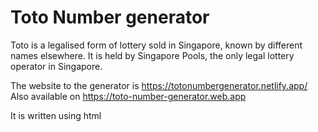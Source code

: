 # Toto Number generator
Toto is a legalised form of lottery sold in Singapore, 
known by different names elsewhere. 
It is held by Singapore Pools, the only legal lottery operator in Singapore.

The website to the generator is https://totonumbergenerator.netlify.app/
Also available on https://toto-number-generator.web.app

It is written using html
